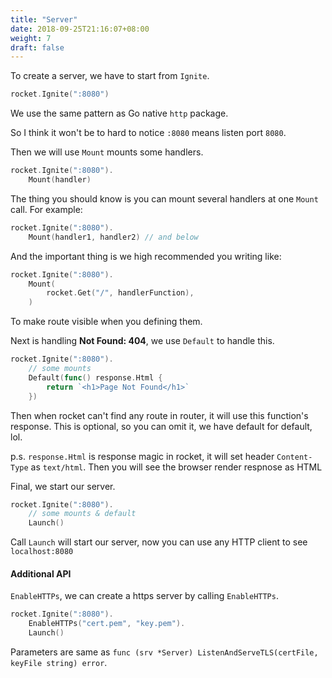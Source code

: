 ```yaml
---
title: "Server"
date: 2018-09-25T21:16:07+08:00
weight: 7
draft: false
---
```


To create a server, we have to start from `Ignite`.
```go
rocket.Ignite(":8080")
```

We use the same pattern as Go native `http` package.

So I think it won't be to hard to notice `:8080` means listen port `8080`.

Then we will use `Mount` mounts some handlers.
```go
rocket.Ignite(":8080").
    Mount(handler)
```

The thing you should know is you can mount several handlers at one `Mount` call.
For example:
```go
rocket.Ignite(":8080").
    Mount(handler1, handler2) // and below
```

And the important thing is we high recommended you writing like:
```go
rocket.Ignite(":8080").
    Mount(
        rocket.Get("/", handlerFunction),
    )
```
To make route visible when you defining them.

Next is handling **Not Found: 404**, we use `Default` to handle this.
```go
rocket.Ignite(":8080").
    // some mounts
    Default(func() response.Html {
        return `<h1>Page Not Found</h1>`
    })
```

Then when rocket can't find any route in router, it will use this function's response.
This is optional, so you can omit it, we have default for default, lol.

p.s. `response.Html` is response magic in rocket, it will set header `Content-Type` as `text/html`.
Then you will see the browser render respnose as HTML

Final, we start our server.
```go
rocket.Ignite(":8080").
    // some mounts & default
    Launch()
```

Call `Launch` will start our server, now you can use any HTTP client to see `localhost:8080`

#### Additional API

`EnableHTTPs`, we can create a https server by calling `EnableHTTPs`.
```go
rocket.Ignite(":8080").
	EnableHTTPs("cert.pem", "key.pem").
	Launch()
```

Parameters are same as `func (srv *Server) ListenAndServeTLS(certFile, keyFile string) error`.
